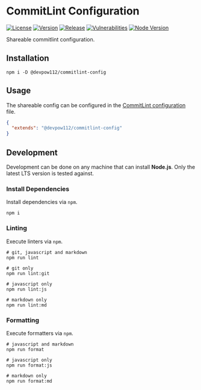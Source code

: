 # CommitLint Configuration

[![License][License Badge]](LICENSE)
[![Version][Version Badge]][Version Package]
[![Release][Release Badge]][Release Workflow]
[![Vulnerabilities][Vulnerabilities Badge]][Vulnerabilities Report]
[![Node Version][Node Version Badge]](package.json#L35)

Shareable commitlint configuration.

## Installation

```console
npm i -D @devpow112/commitlint-config
```

## Usage

The shareable config can be configured in the [CommitLint configuration]
file.

```json
{
  "extends": "@devpow112/commitlint-config"
}
```

## Development

Development can be done on any machine that can install **Node.js**. Only the
latest LTS version is tested against.

### Install Dependencies

Install dependencies via `npm`.

```console
npm i
```

### Linting

Execute linters via `npm`.

```console
# git, javascript and markdown
npm run lint

# git only
npm run lint:git

# javascript only
npm run lint:js

# markdown only
npm run lint:md
```

### Formatting

Execute formatters via `npm`.

```console
# javascript and markdown
npm run format

# javascript only
npm run format:js

# markdown only
npm run format:md
```

<!-- links -->
[License Badge]: https://img.shields.io/github/license/devpow112/commitlint-config?label=License
[Version Badge]: https://img.shields.io/npm/v/@devpow112/commitlint-config?label=Version
[Version Package]: https://www.npmjs.com/@devpow112/commitlint-config
[Node Version Badge]: https://img.shields.io/node/v/@devpow112/commitlint-config
[Release Badge]: https://github.com/devpow112/commitlint-config/actions/workflows/release.yml/badge.svg?branch=main
[Release Workflow]: https://github.com/devpow112/commitlint-config/actions/workflows/release.yml?query=branch%3Amain
[Vulnerabilities Badge]: https://img.shields.io/snyk/vulnerabilities/github/devpow112/commitlint-config?label=Vulnerabilities
[Vulnerabilities Report]: https://snyk.io/test/github/devpow112/commitlint-config
[CommitLint configuration]: https://github.com/conventional-changelog/commitlint/blob/master/docs/concepts-shareable-config.md

